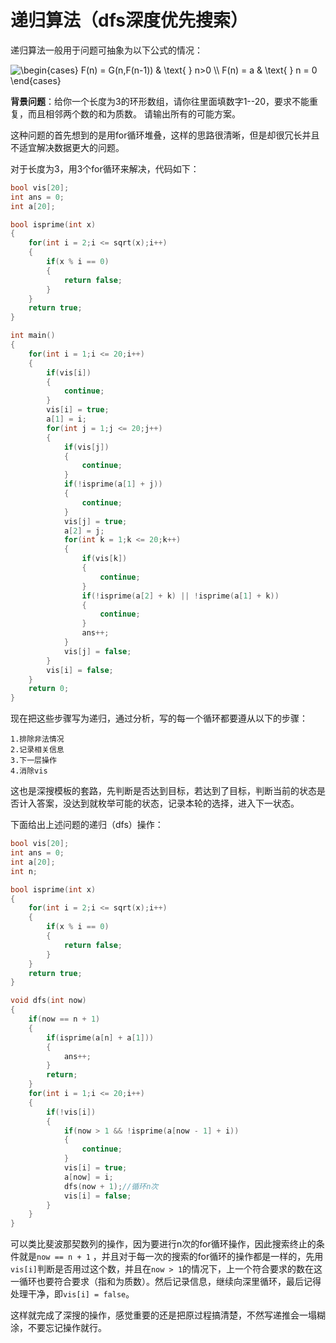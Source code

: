 # 递归算法（dfs深度优先搜索）

递归算法一般用于问题可抽象为以下公式的情况：

<a><img src="https://latex.codecogs.com/png.latex?\bg_white&space;\begin{cases}&space;F(n)&space;=&space;G(n,F(n-1))&space;&&space;\text{&space;}&space;n>0&space;\\&space;F(n)&space;=&space;a&space;&&space;\text{&space;}&space;n&space;=&space;0&space;\end{cases}" title="\begin{cases} F(n) = G(n,F(n-1)) & \text{ } n>0 \\ F(n) = a & \text{ } n = 0 \end{cases}" /></a>

**背景问题**：给你一个长度为3的环形数组，请你往里面填数字1--20，要求不能重复，而且相邻两个数的和为质数。 请输出所有的可能方案。

这种问题的首先想到的是用for循环堆叠，这样的思路很清晰，但是却很冗长并且不适宜解决数据更大的问题。

对于长度为3，用3个for循环来解决，代码如下：

```cpp
bool vis[20];
int ans = 0;
int a[20];

bool isprime(int x)
{
    for(int i = 2;i <= sqrt(x);i++)
    {
        if(x % i == 0)
        {
            return false;
        }
    }
    return true;
}

int main()
{
    for(int i = 1;i <= 20;i++)
    {
        if(vis[i])
        {
            continue;
        }
        vis[i] = true;
        a[1] = i;
        for(int j = 1;j <= 20;j++)
        {
            if(vis[j])
            {
                continue;
            }
            if(!isprime(a[1] + j))
            {
                continue;
            }
            vis[j] = true;
            a[2] = j;
            for(int k = 1;k <= 20;k++)
            {
                if(vis[k])
                {
                    continue;
                }
                if(!isprime(a[2] + k) || !isprime(a[1] + k))
                {
                    continue;
                }
                ans++;
            }
            vis[j] = false;
        }
        vis[i] = false;
    }
    return 0;
}
```

现在把这些步骤写为递归，通过分析，写的每一个循环都要遵从以下的步骤：

    1.排除非法情况
    2.记录相关信息
    3.下一层操作
    4.消除vis

这也是深搜模板的套路，先判断是否达到目标，若达到了目标，判断当前的状态是否计入答案，没达到就枚举可能的状态，记录本轮的选择，进入下一状态。

下面给出上述问题的递归（dfs）操作：

```cpp
bool vis[20];
int ans = 0;
int a[20];
int n;

bool isprime(int x)
{
    for(int i = 2;i <= sqrt(x);i++)
    {
        if(x % i == 0)
        {
            return false;
        }
    }
    return true;
}

void dfs(int now)
{
    if(now == n + 1)
    {
        if(isprime(a[n] + a[1]))
        {
            ans++;
        }
        return;
    }
    for(int i = 1;i <= 20;i++)
    {
        if(!vis[i])
        {
            if(now > 1 && !isprime(a[now - 1] + i))
            {
                continue;
            }
            vis[i] = true;
            a[now] = i;
            dfs(now + 1);//循环n次
            vis[i] = false;
        }
    }
}
```
可以类比斐波那契数列的操作，因为要进行n次的for循环操作，因此搜索终止的条件就是`now == n + 1` ，并且对于每一次的搜索的for循环的操作都是一样的，先用`vis[i]`判断是否用过这个数，并且在`now > 1`的情况下，上一个符合要求的数在这一循环也要符合要求（指和为质数）。然后记录信息，继续向深里循环，最后记得处理干净，即`vis[i] = false`。

这样就完成了深搜的操作，感觉重要的还是把原过程搞清楚，不然写递推会一塌糊涂，不要忘记操作就行。
